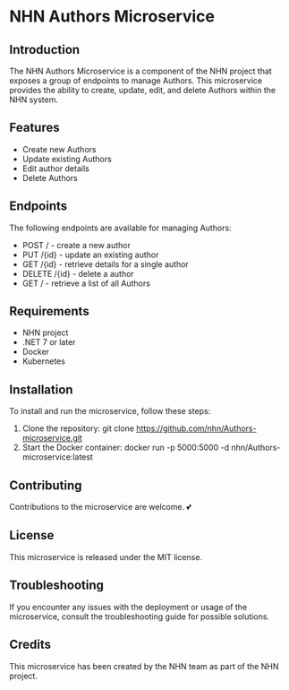 # NHN Authors Microservice

## Introduction
The NHN Authors Microservice is a component of the NHN project that exposes a group of endpoints to manage Authors. This microservice provides the ability to create, update, edit, and delete Authors within the NHN system.

## Features
- Create new Authors
- Update existing Authors
- Edit author details
- Delete Authors

## Endpoints
The following endpoints are available for managing Authors:
- POST / - create a new author
- PUT /{id} - update an existing author
- GET /{id} - retrieve details for a single author
- DELETE /{id} - delete a author
- GET / - retrieve a list of all Authors

## Requirements
- NHN project
- .NET 7 or later
- Docker
- Kubernetes

## Installation
To install and run the microservice, follow these steps:
1. Clone the repository:
    git clone https://github.com/nhn/Authors-microservice.git
2. Start the Docker container:
    docker run -p 5000:5000 -d nhn/Authors-microservice:latest

## Contributing
Contributions to the microservice are welcome. 💕

## License
This microservice is released under the MIT license.

## Troubleshooting
If you encounter any issues with the deployment or usage of the microservice, consult the troubleshooting guide for possible solutions.

## Credits
This microservice has been created by the NHN team as part of the NHN project.
